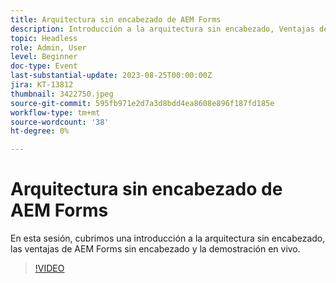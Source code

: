 ```yaml
---
title: Arquitectura sin encabezado de AEM Forms
description: Introducción a la arquitectura sin encabezado, Ventajas de AEM Forms sin encabezado y Demostración en directo.
topic: Headless
role: Admin, User
level: Beginner
doc-type: Event
last-substantial-update: 2023-08-25T00:00:00Z
jira: KT-13812
thumbnail: 3422750.jpeg
source-git-commit: 595fb971e2d7a3d8bdd4ea8608e896f187fd185e
workflow-type: tm+mt
source-wordcount: '38'
ht-degree: 0%

---
```



# Arquitectura sin encabezado de AEM Forms

En esta sesión, cubrimos una introducción a la arquitectura sin encabezado, las ventajas de AEM Forms sin encabezado y la demostración en vivo.

>[!VIDEO](https://video.tv.adobe.com/v/3422750/?learn=on)
